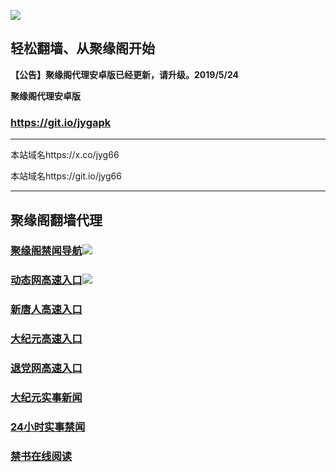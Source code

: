 ![](https://raw.githubusercontent.com/hao369/a/master/j.jpg)



## 轻松翻墙、从聚缘阁开始



**【公告】聚缘阁代理安卓版已经更新，请升级。2019/5/24**

 
**聚缘阁代理安卓版**
### https://git.io/jygapk  

***

本站域名https://x.co/jyg66 

本站域名https://git.io/jyg66



***




## 聚缘阁翻墙代理 



### [聚缘阁禁闻导航](https://cool-wildflower-cc4e.vsseber.workers.dev/-----https://66u.nnmyr.tk/)![](https://tup.vraet.cf/jyg.gif)

### [动态网高速入口](http://hao.nhhc.com.au)![](https://tup.vraet.cf/jygdl.gif)


### [新唐人高速入口](http://hao.nhhc.com.au)

### [大纪元高速入口](http://hao.nhhc.com.au)

### [退党网高速入口](http://hao.nhhc.com.au)






### [大纪元实事新闻](https://git.io/fjmgE)

### [24小时实事禁闻](https://git.io/fj3Go)

### [禁书在线阅读](https://git.io/fjJ5Z)






